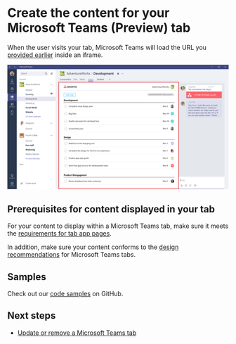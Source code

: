 ﻿# Create the content for your Microsoft Teams (Preview) tab

When the user visits your tab, Microsoft Teams will load the URL you [provided earlier](createtabconfigui.md) inside an iframe.

!["Tab with iframed content highlighted."](images/tab_contentui.png)

## Prerequisites for content displayed in your tab

For your content to display within a Microsoft Teams tab, make sure it meets the [requirements for tab app pages](tabprerequisites.md).

In addition, make sure your content conforms to the [design recommendations](design.md) for Microsoft Teams tabs.

## Samples

Check out our [code samples](samples.md) on GitHub.

## Next steps

* [Update or remove a Microsoft Teams tab](updateremovetab.md)

